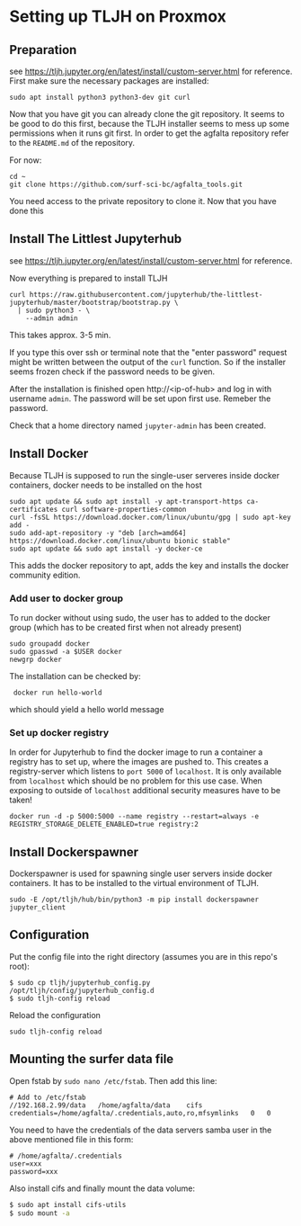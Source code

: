 # Setting up TLJH on Proxmox

## Preparation
see https://tljh.jupyter.org/en/latest/install/custom-server.html for reference. First make sure the necessary packages are installed:

````
sudo apt install python3 python3-dev git curl
````
Now that you have git you can already clone the git repository. It seems to be good to do this first, because the TLJH installer seems to mess up some permissions when it runs git first. In order to get the agfalta repository refer to the ````README.md```` of the repository.

For now:
````
cd ~
git clone https://github.com/surf-sci-bc/agfalta_tools.git
````
You need access to the private repository to clone it. Now that you have done this


## Install The Littlest Jupyterhub
see https://tljh.jupyter.org/en/latest/install/custom-server.html for reference.

Now everything is prepared to install TLJH

````
curl https://raw.githubusercontent.com/jupyterhub/the-littlest-jupyterhub/master/bootstrap/bootstrap.py \
  | sudo python3 - \
    --admin admin
````
This takes approx. 3-5 min.  

If you type this over ssh or terminal note that the "enter password" request might be written between the output of the ````curl```` function. So if the installer seems frozen check if the password needs to be given.

After the installation is finished open http://\<ip-of-hub\> and log in with username ````admin````. The password will be set upon first use. Remeber the password.

Check that a home directory named ````jupyter-admin```` has been created.

## Install Docker
Because TLJH is supposed to run the single-user serveres inside docker containers, docker needs to be installed on the host
````
sudo apt update && sudo apt install -y apt-transport-https ca-certificates curl software-properties-common
curl -fsSL https://download.docker.com/linux/ubuntu/gpg | sudo apt-key add -
sudo add-apt-repository -y "deb [arch=amd64] https://download.docker.com/linux/ubuntu bionic stable"
sudo apt update && sudo apt install -y docker-ce
````
This adds the docker repository to apt, adds the key and installs the docker community edition.

### Add user to docker group
To run docker without using sudo, the user has to added to the docker group (which has to be created first when not already present)
````
sudo groupadd docker
sudo gpasswd -a $USER docker
newgrp docker
````
The installation can be checked by:
````
 docker run hello-world
````
which should yield a hello world message

### Set up docker registry
In order for Jupyterhub to find the docker image to run a container a registry has to set up, where the images are pushed to. This creates a registry-server which listens to ````port 5000```` of ````localhost````. It is only available from ````localhost```` which should be no problem for this use case. When exposing to outside of ````localhost```` additional security measures have to be taken!
````
docker run -d -p 5000:5000 --name registry --restart=always -e REGISTRY_STORAGE_DELETE_ENABLED=true registry:2
````

## Install Dockerspawner
Dockerspawner is used for spawning single user servers inside docker containers. It has to be installed to the virtual environment of TLJH.

````
sudo -E /opt/tljh/hub/bin/python3 -m pip install dockerspawner jupyter_client
````

## Configuration

Put the config file into the right directory (assumes you are in this repo's root):

```
$ sudo cp tljh/jupyterhub_config.py /opt/tljh/config/jupyterhub_config.d
$ sudo tljh-config reload
```
Reload the configuration

````
sudo tljh-config reload
````
## Mounting the surfer data file

Open fstab by `sudo nano /etc/fstab`. Then add this line:

```
# Add to /etc/fstab
//192.168.2.99/data   /home/agfalta/data    cifs    credentials=/home/agfalta/.credentials,auto,ro,mfsymlinks   0   0
```

You need to have the credentials of the data servers samba user in the above mentioned file in this form:
```
# /home/agfalta/.credentials
user=xxx
password=xxx
```

Also install cifs and finally mount the data volume:

```sh
$ sudo apt install cifs-utils
$ sudo mount -a
```
